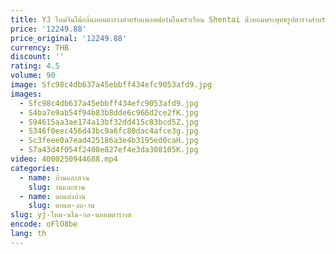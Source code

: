 ```yaml
---
title: YJ ใหม่จีนไม้กลิ่นหอมตารางสําหรับแพลตฟอร์มในครัวเรือน Shentai น้ําหอมพระพุทธรูปตารางสําหรับตาราง Strip พระพุทธรูป
price: '12249.88'
price_original: '12249.88'
currency: THB
discount: ''
rating: 4.5
volume: 90
image: Sfc98c4db637a45ebbff434efc9053afd9.jpg
images:
  - Sfc98c4db637a45ebbff434efc9053afd9.jpg
  - S4ba7e9ab54f94b83b8dde6c966d2ce2fK.jpg
  - S94615aa3ae174a13bf32dd415c83bcd5Z.jpg
  - S346f0eec456d43bc9a6fc80dac4afce3g.jpg
  - Sc3feee0a7ead425186a3e4b3195ed0caH.jpg
  - S7a43d4f054f2408e827ef4e3da308105K.jpg
video: 4000250944688.mp4
categories:
  - name: บ้านและสวน
    slug: านและสวน
  - name: ตกแต่งบ้าน
    slug: ตกแต-งบ-าน
slug: yj-ใหม-นไม-กล-นหอมตารางส
encode: oFlO8be
lang: th
---
```

  